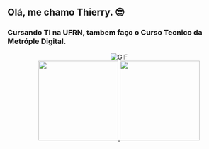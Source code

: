 ## Olá, me chamo Thierry. 😎

### Cursando TI na UFRN, tambem faço o Curso Tecnico da Metróple Digital.

<div align="center">
  <img alt="GIF" src="https://media.giphy.com/media/GRVM7bxdn7yEFWTN6i/giphy.gif" />
</div>



<div align="center">
  <a href="https://github.com/thyevidal">
  <img height="180em" src="https://github-readme-stats.vercel.app/api?username=thyevidal&show_icons=true&theme=dracula&include_all_commits=true&count_private=true"/>
  <img height="180em" src="https://github-readme-stats.vercel.app/api/top-langs/?username=thyevidal&layout=compact&langs_count=7&theme=dracula"/>
</div>
